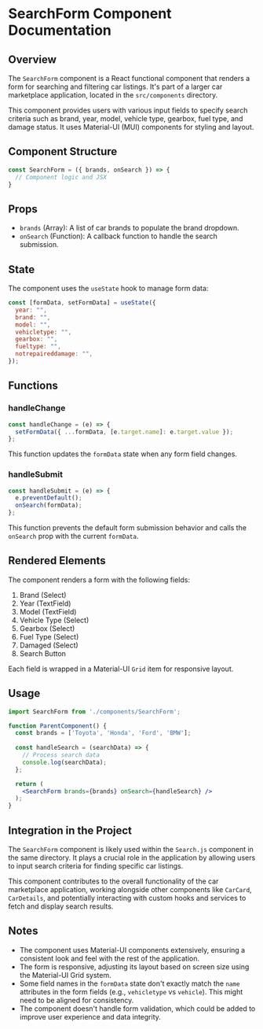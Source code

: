# SearchForm Component Documentation

## Overview

The `SearchForm` component is a React functional component that renders a form for searching and filtering car listings. It's part of a larger car marketplace application, located in the `src/components` directory.

This component provides users with various input fields to specify search criteria such as brand, year, model, vehicle type, gearbox, fuel type, and damage status. It uses Material-UI (MUI) components for styling and layout.

## Component Structure

```jsx
const SearchForm = ({ brands, onSearch }) => {
  // Component logic and JSX
}
```

## Props

- `brands` (Array): A list of car brands to populate the brand dropdown.
- `onSearch` (Function): A callback function to handle the search submission.

## State

The component uses the `useState` hook to manage form data:

```jsx
const [formData, setFormData] = useState({
  year: "",
  brand: "",
  model: "",
  vehicletype: "",
  gearbox: "",
  fueltype: "",
  notrepaireddamage: "",
});
```

## Functions

### handleChange

```jsx
const handleChange = (e) => {
  setFormData({ ...formData, [e.target.name]: e.target.value });
};
```

This function updates the `formData` state when any form field changes.

### handleSubmit

```jsx
const handleSubmit = (e) => {
  e.preventDefault();
  onSearch(formData);
};
```

This function prevents the default form submission behavior and calls the `onSearch` prop with the current `formData`.

## Rendered Elements

The component renders a form with the following fields:

1. Brand (Select)
2. Year (TextField)
3. Model (TextField)
4. Vehicle Type (Select)
5. Gearbox (Select)
6. Fuel Type (Select)
7. Damaged (Select)
8. Search Button

Each field is wrapped in a Material-UI `Grid` item for responsive layout.

## Usage

```jsx
import SearchForm from './components/SearchForm';

function ParentComponent() {
  const brands = ['Toyota', 'Honda', 'Ford', 'BMW'];
  
  const handleSearch = (searchData) => {
    // Process search data
    console.log(searchData);
  };

  return (
    <SearchForm brands={brands} onSearch={handleSearch} />
  );
}
```

## Integration in the Project

The `SearchForm` component is likely used within the `Search.js` component in the same directory. It plays a crucial role in the application by allowing users to input search criteria for finding specific car listings.

This component contributes to the overall functionality of the car marketplace application, working alongside other components like `CarCard`, `CarDetails`, and potentially interacting with custom hooks and services to fetch and display search results.

## Notes

- The component uses Material-UI components extensively, ensuring a consistent look and feel with the rest of the application.
- The form is responsive, adjusting its layout based on screen size using the Material-UI Grid system.
- Some field names in the `formData` state don't exactly match the `name` attributes in the form fields (e.g., `vehicletype` vs `vehicle`). This might need to be aligned for consistency.
- The component doesn't handle form validation, which could be added to improve user experience and data integrity.